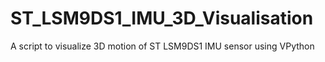 # ST_LSM9DS1_IMU_3D_Visualisation
A script to visualize 3D motion of ST LSM9DS1 IMU sensor using VPython
